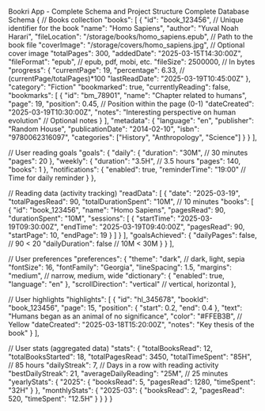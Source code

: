 Bookri App - Complete Schema and Project Structure
Complete Database Schema
{
  // Books collection
  "books": [
    {
      "id": "book_123456", // Unique identifier for the book
      "name": "Homo Sapiens",
      "author": "Yuval Noah Harari",
      "fileLocation": "/storage/books/homo_sapiens.epub", // Path to the book file
      "coverImage": "/storage/covers/homo_sapiens.jpg", // Optional cover image
      "totalPages": 300,
      "addedDate": "2025-03-15T14:30:00Z",
      "fileFormat": "epub", // epub, pdf, mobi, etc.
      "fileSize": 2500000, // In bytes
      "progress": {
        "currentPage": 19,
        "percentage": 6.33, // (currentPage/totalPages)*100
        "lastReadDate": "2025-03-19T10:45:00Z"
      },
      "category": "Fiction"
      "bookmarked": true,
      "currentlyReading": false,
      "bookmarks": [
        {
          "id": "bm_78901",
          "name": "Chapter related to humans",
          "page": 19,
          "position": 0.45, // Position within the page (0-1)
          "dateCreated": "2025-03-19T10:30:00Z",
          "notes": "Interesting perspective on human evolution" // Optional notes
        }
      ],
      "metadata": {
        "language": "en",
        "publisher": "Random House",
        "publicationDate": "2014-02-10",
        "isbn": "9780062316097",
        "categories": ["History", "Anthropology", "Science"]
      }
    }
  ],
  
  // User reading goals
  "goals": {
    "daily": {
      "duration": "30M", // 30 minutes
      "pages": 20
    },
    "weekly": {
      "duration": "3.5H", // 3.5 hours
      "pages": 140,
      "books": 1
    },
    "notifications": {
      "enabled": true,
      "reminderTime": "19:00" // Time for daily reminder
    }
  },
  
  // Reading data (activity tracking)
  "readData": [
    {
      "date": "2025-03-19",
      "totalPagesRead": 90,
      "totalDurationSpent": "10M", // 10 minutes
      "books": [
        {
          "id": "book_123456",
          "name": "Homo Sapiens",
          "pagesRead": 90,
          "durationSpent": "10M",
          "sessions": [
            {
              "startTime": "2025-03-19T09:30:00Z",
              "endTime": "2025-03-19T09:40:00Z",
              "pagesRead": 90,
              "startPage": 10,
              "endPage": 19
            }
          ]
        }
      ],
      "goalsAchieved": {
        "dailyPages": false, // 90 < 20
        "dailyDuration": false // 10M < 30M
      }
    }
  ],
  
  // User preferences
  "preferences": {
    "theme": "dark", // dark, light, sepia
    "fontSize": 16,
    "fontFamily": "Georgia",
    "lineSpacing": 1.5,
    "margins": "medium", // narrow, medium, wide
    "dictionary": {
      "enabled": true,
      "language": "en"
    },
    "scrollDirection": "vertical" // vertical, horizontal
  },
  
  // User highlights
  "highlights": [
    {
      "id": "hl_345678",
      "bookId": "book_123456",
      "page": 15,
      "position": {
        "start": 0.2,
        "end": 0.4
      },
      "text": "Humans began as an animal of no significance",
      "color": "#FFEB3B", // Yellow
      "dateCreated": "2025-03-18T15:20:00Z",
      "notes": "Key thesis of the book"
    }
  ],
  
  // User stats (aggregated data)
  "stats": {
    "totalBooksRead": 12,
    "totalBooksStarted": 18,
    "totalPagesRead": 3450,
    "totalTimeSpent": "85H", // 85 hours
    "dailyStreak": 7, // Days in a row with reading activity
    "bestDailyStreak": 21,
    "averageDailyReading": "25M", // 25 minutes
    "yearlyStats": {
      "2025": {
        "booksRead": 5,
        "pagesRead": 1280,
        "timeSpent": "32H"
      }
    },
    "monthlyStats": {
      "2025-03": {
        "booksRead": 2,
        "pagesRead": 520,
        "timeSpent": "12.5H"
      }
    }
  }
}

